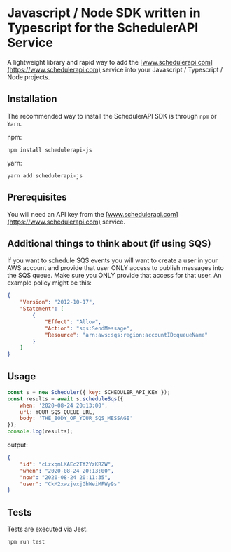 # Javascript / Node SDK written in Typescript for the SchedulerAPI Service

A lightweight library and rapid way to add the [www.schedulerapi.com](https://www.schedulerapi.com) service into your Javascript / Typescript / Node projects.

## Installation

The recommended way to install the SchedulerAPI SDK is through `npm` or `Yarn`.

npm:
```shell script
npm install schedulerapi-js
```

yarn:
```shell
yarn add schedulerapi-js
```

## Prerequisites

You will need an API key from the [www.schedulerapi.com](https://www.schedulerapi.com) service.  

## Additional things to think about (if using SQS)

If you want to schedule SQS events you will want to create a user in your AWS account and provide that user ONLY access to publish messages into the SQS queue.  Make sure you ONLY provide that access for that user.  An example policy might be this:

```json
{
    "Version": "2012-10-17",
    "Statement": [
        {
            "Effect": "Allow",
            "Action": "sqs:SendMessage",
            "Resource": "arn:aws:sqs:region:accountID:queueName"
        }
    ]
}
```

## Usage

```javascript
const s = new Scheduler({ key: SCHEDULER_API_KEY });
const results = await s.scheduleSqs({
    when: '2020-08-24 20:13:00',
    url: YOUR_SQS_QUEUE_URL,
    body: 'THE_BODY_OF_YOUR_SQS_MESSAGE'
});
console.log(results);
```

output:
```json
{
    "id": "cLzxqmLKAEc2Tf2YzKRZW",
    "when": "2020-08-24 20:13:00",
    "now": "2020-08-24 20:11:35",
    "user": "CkM2xwzjvxjGhWeiMFWy9s"
}
```

## Tests

Tests are executed via Jest.

```shell script
npm run test
```
